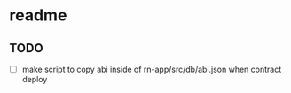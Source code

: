 # readme

## TODO

- [ ] make script to copy abi inside of rn-app/src/db/abi.json when contract deploy

<!-- https://faucet.polygon.technology/ -->
